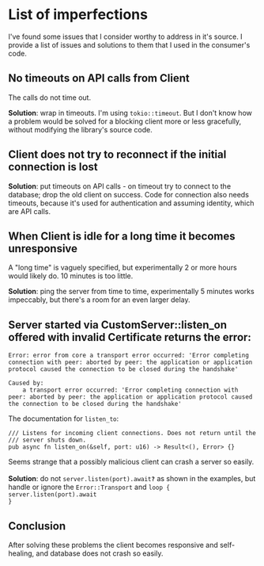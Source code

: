 <h1>List of imperfections</h1>

I've found some issues that I consider worthy to address in it's source. I provide a list of issues and solutions to them that I used in the consumer's code.

<h2>No timeouts on API calls from Client</h2>

The calls do not time out.

<b>Solution</b>: wrap in timeouts. I'm using <code>tokio::timeout</code>. But I don't know how a problem would be solved for a blocking client more or less gracefully, without modifying the library's source code.

<h2>Client does not try to reconnect if the initial connection is lost</h2>

<b>Solution</b>: put timeouts on API calls - on timeout try to connect to the database; drop the old client on success. Code for connection also needs timeouts, because it's used for authentication and assuming identity, which are API calls.

<h2>When Client is idle for a long time it becomes unresponsive</h2>

A "long time" is vaguely specified, but experimentally 2 or more hours would likely do. 10 minutes is too little.

<b>Solution</b>: ping the server from time to time, experimentally 5 minutes works impeccably, but there's a room for an even larger delay.

 <h2>Server started via CustomServer::listen_on offered with invalid Certificate returns the error:</h2>

```
Error: error from core a transport error occurred: 'Error completing connection with peer: aborted by peer: the application or application protocol caused the connection to be closed during the handshake'

Caused by:
    a transport error occurred: 'Error completing connection with peer: aborted by peer: the application or application protocol caused the connection to be closed during the handshake'
```

The documentation for <code>listen_to</code>: 

```
/// Listens for incoming client connections. Does not return until the
/// server shuts down.
pub async fn listen_on(&self, port: u16) -> Result<(), Error> {}
```
Seems strange that a possibly malicious client can crash a server so easily. \
\
<b>Solution</b>: do not <code>server.listen(port).await<b>?</b></code> as shown in the examples, but handle or ignore the <code>Error::Transport</code> and <code>loop { server.listen(port).await  }</code>

Conclusion
-
After solving these problems the client becomes responsive and self-healing, and database does not crash so easily.